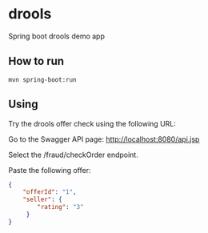 drools
======

Spring boot drools demo app

## How to run

```
mvn spring-boot:run 
```

## Using

Try the drools offer check using the following URL:

Go to the Swagger API page: [http://localhost:8080/api.jsp](http://localhost:8080/api.jsp#!/fraud/checkOrder)

Select the /fraud/checkOrder endpoint.

Paste the following offer:

```json
{
    "offerId": "1",
    "seller": {
        "rating": "3"
     }
}
```
